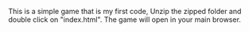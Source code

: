 This is a simple game that is my first code,
Unzip the zipped folder and double click on "index.html".
The game will open in your main browser.
